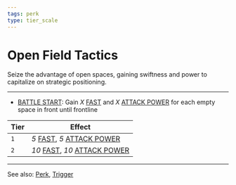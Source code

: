 ```yaml
---
tags: perk
type: tier_scale
---
```


# Open Field Tactics

Seize the advantage of open spaces, gaining swiftness and power to capitalize on strategic positioning.

---

- [BATTLE START](Triggers/BATTLE%20START.md): Gain *X* [FAST](Status%20Effects/FAST.md) and *X* [ATTACK POWER](Status%20Effects/ATTACK%20POWER.md) for each empty space in front until frontline

| Tier  | Effect |
| ------------- | ------------- |
| `1`  | *5* [FAST](Status%20Effects/FAST.md), *5* [ATTACK POWER](Status%20Effects/ATTACK%20POWER.md)  |
| `2`  | *10* [FAST](Status%20Effects/FAST.md), *10* [ATTACK POWER](Status%20Effects/ATTACK%20POWER.md)  |

---

See also: [Perk](Mechanics/Perk.md), [Trigger](Mechanics/Trigger.md)